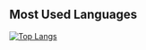 ## Most Used Languages

[![Top Langs](https://github-readme-stats.vercel.app/api/top-langs/?username=tensho1026&layout=compact)](https://github.com/anuraghazra/github-readme-stats)







